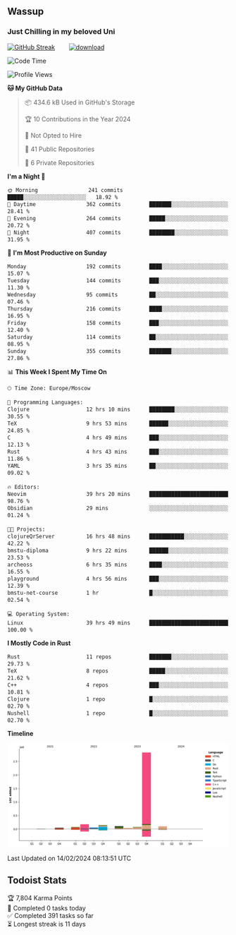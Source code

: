 ## Wassup 
### Just Chilling in my beloved Uni 

<!--
-->

[![GitHub Streak](http://github-readme-streak-stats.herokuapp.com?user=archeoss&theme=shades-of-purple&hide_border=true&date_format=j%20M%5B%20Y%5D)](https://git.io/streak-stats)&nbsp;&nbsp;&nbsp;&nbsp;&nbsp;&nbsp;&nbsp;&nbsp;[![download](https://user-images.githubusercontent.com/68448737/147796309-d8b65b1d-4dde-40d9-b03a-2b42aaa6cd43.jpeg)
](http://bmstu.ru/)

<!--START_SECTION:waka-->
![Code Time](http://img.shields.io/badge/Code%20Time-2%2C510%20hrs%203%20mins-blue)

![Profile Views](http://img.shields.io/badge/Profile%20Views-0-blue)

**🐱 My GitHub Data** 

> 📦 434.6 kB Used in GitHub's Storage 
 > 
> 🏆 10 Contributions in the Year 2024
 > 
> 🚫 Not Opted to Hire
 > 
> 📜 41 Public Repositories 
 > 
> 🔑 6 Private Repositories 
 > 
**I'm a Night 🦉** 

```text
🌞 Morning                241 commits         █████░░░░░░░░░░░░░░░░░░░░   18.92 % 
🌆 Daytime                362 commits         ███████░░░░░░░░░░░░░░░░░░   28.41 % 
🌃 Evening                264 commits         █████░░░░░░░░░░░░░░░░░░░░   20.72 % 
🌙 Night                  407 commits         ████████░░░░░░░░░░░░░░░░░   31.95 % 
```
📅 **I'm Most Productive on Sunday** 

```text
Monday                   192 commits         ████░░░░░░░░░░░░░░░░░░░░░   15.07 % 
Tuesday                  144 commits         ███░░░░░░░░░░░░░░░░░░░░░░   11.30 % 
Wednesday                95 commits          ██░░░░░░░░░░░░░░░░░░░░░░░   07.46 % 
Thursday                 216 commits         ████░░░░░░░░░░░░░░░░░░░░░   16.95 % 
Friday                   158 commits         ███░░░░░░░░░░░░░░░░░░░░░░   12.40 % 
Saturday                 114 commits         ██░░░░░░░░░░░░░░░░░░░░░░░   08.95 % 
Sunday                   355 commits         ███████░░░░░░░░░░░░░░░░░░   27.86 % 
```


📊 **This Week I Spent My Time On** 

```text
🕑︎ Time Zone: Europe/Moscow

💬 Programming Languages: 
Clojure                  12 hrs 10 mins      ████████░░░░░░░░░░░░░░░░░   30.55 % 
TeX                      9 hrs 53 mins       ██████░░░░░░░░░░░░░░░░░░░   24.85 % 
C                        4 hrs 49 mins       ███░░░░░░░░░░░░░░░░░░░░░░   12.13 % 
Rust                     4 hrs 43 mins       ███░░░░░░░░░░░░░░░░░░░░░░   11.86 % 
YAML                     3 hrs 35 mins       ██░░░░░░░░░░░░░░░░░░░░░░░   09.02 % 

🔥 Editors: 
Neovim                   39 hrs 20 mins      █████████████████████████   98.76 % 
Obsidian                 29 mins             ░░░░░░░░░░░░░░░░░░░░░░░░░   01.24 % 

🐱‍💻 Projects: 
clojureQrServer          16 hrs 48 mins      ███████████░░░░░░░░░░░░░░   42.22 % 
bmstu-diploma            9 hrs 22 mins       ██████░░░░░░░░░░░░░░░░░░░   23.53 % 
archeoss                 6 hrs 35 mins       ████░░░░░░░░░░░░░░░░░░░░░   16.55 % 
playground               4 hrs 56 mins       ███░░░░░░░░░░░░░░░░░░░░░░   12.39 % 
bmstu-net-course         1 hr                █░░░░░░░░░░░░░░░░░░░░░░░░   02.54 % 

💻 Operating System: 
Linux                    39 hrs 49 mins      █████████████████████████   100.00 % 
```

**I Mostly Code in Rust** 

```text
Rust                     11 repos            ███████░░░░░░░░░░░░░░░░░░   29.73 % 
TeX                      8 repos             █████░░░░░░░░░░░░░░░░░░░░   21.62 % 
C++                      4 repos             ███░░░░░░░░░░░░░░░░░░░░░░   10.81 % 
Clojure                  1 repo              █░░░░░░░░░░░░░░░░░░░░░░░░   02.70 % 
Nushell                  1 repo              █░░░░░░░░░░░░░░░░░░░░░░░░   02.70 % 
```



**Timeline**

![Lines of Code chart](https://raw.githubusercontent.com/archeoss/archeoss/master/assets/bar_graph.png)


 Last Updated on 14/02/2024 08:13:51 UTC
<!--END_SECTION:waka-->

## Todoist Stats

<!-- TODO-IST:START -->
🏆  7,804 Karma Points           
🌸  Completed 0 tasks today           
✅  Completed 391 tasks so far           
⏳  Longest streak is 11 days
<!-- TODO-IST:END -->
